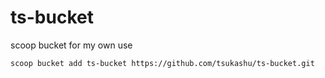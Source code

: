 # ts-bucket
scoop bucket for my own use

```
scoop bucket add ts-bucket https://github.com/tsukashu/ts-bucket.git
```
